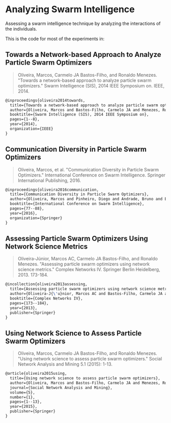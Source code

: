# Analyzing Swarm Intelligence
Assessing a swarm intelligence technique by analyzing the interactions of the individuals.

This is the code for most of the experiments in:

## Towards a Network-based Approach to Analyze Particle Swarm Optimizers
> Oliveira, Marcos, Carmelo JA Bastos-Filho, and Ronaldo Menezes. "Towards a network-based approach to analyze particle swarm optimizers." Swarm Intelligence (SIS), 2014 IEEE Symposium on. IEEE, 2014.
```tex
@inproceedings{oliveira2014towards,
  title={Towards a network-based approach to analyze particle swarm optimizers},
  author={Oliveira, Marcos and Bastos-Filho, Carmelo JA and Menezes, Ronaldo},
  booktitle={Swarm Intelligence (SIS), 2014 IEEE Symposium on},
  pages={1--8},
  year={2014},
  organization={IEEE}
}
```
## Communication Diversity in Particle Swarm Optimizers
> Oliveira, Marcos, et al. "Communication Diversity in Particle Swarm Optimizers." International Conference on Swarm Intelligence. Springer International Publishing, 2016.
```tex
@inproceedings{oliveira2016communication,
  title={Communication Diversity in Particle Swarm Optimizers},
  author={Oliveira, Marcos and Pinheiro, Diego and Andrade, Bruno and Bastos-Filho, Carmelo and Menezes, Ronaldo},
  booktitle={International Conference on Swarm Intelligence},
  pages={77--88},
  year={2016},
  organization={Springer}
}
```
## Assessing Particle Swarm Optimizers Using Network Science Metrics
> Oliveira-Júnior, Marcos AC, Carmelo JA Bastos-Filho, and Ronaldo Menezes. "Assessing particle swarm optimizers using network science metrics." Complex Networks IV. Springer Berlin Heidelberg, 2013. 173-184.
```tex
@incollection{oliveira2013assessing,
  title={Assessing particle swarm optimizers using network science metrics},
  author={Oliveira-J{\'u}nior, Marcos AC and Bastos-Filho, Carmelo JA and Menezes, Ronaldo},
  booktitle={Complex Networks IV},
  pages={173--184},
  year={2013},
  publisher={Springer}
}
```
## Using Network Science to Assess Particle Swarm Optimizers
> Oliveira, Marcos, Carmelo JA Bastos-Filho, and Ronaldo Menezes. "Using network science to assess particle swarm optimizers." Social Network Analysis and Mining 5.1 (2015): 1-13.
```tex
@article{oliveira2015using,
  title={Using network science to assess particle swarm optimizers},
  author={Oliveira, Marcos and Bastos-Filho, Carmelo JA and Menezes, Ronaldo},
  journal={Social Network Analysis and Mining},
  volume={5},
  number={1},
  pages={1--13},
  year={2015},
  publisher={Springer}
}
```
